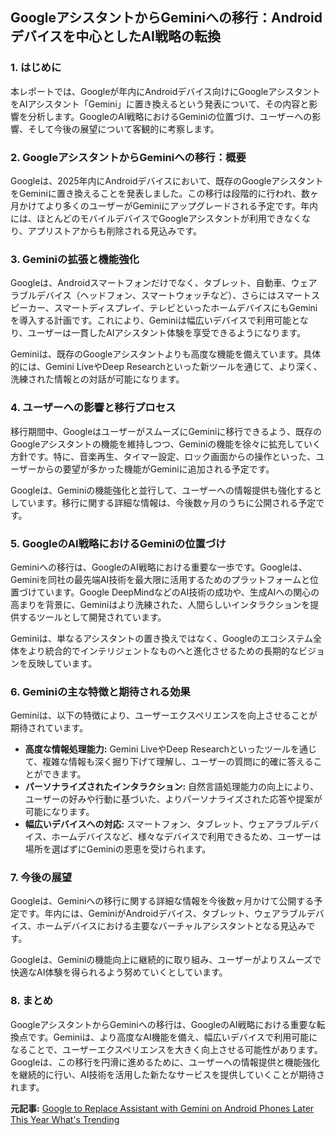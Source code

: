 ## GoogleアシスタントからGeminiへの移行：Androidデバイスを中心としたAI戦略の転換

### 1. はじめに

本レポートでは、Googleが年内にAndroidデバイス向けにGoogleアシスタントをAIアシスタント「Gemini」に置き換えるという発表について、その内容と影響を分析します。GoogleのAI戦略におけるGeminiの位置づけ、ユーザーへの影響、そして今後の展望について客観的に考察します。

### 2. GoogleアシスタントからGeminiへの移行：概要

Googleは、2025年内にAndroidデバイスにおいて、既存のGoogleアシスタントをGeminiに置き換えることを発表しました。この移行は段階的に行われ、数ヶ月かけてより多くのユーザーがGeminiにアップグレードされる予定です。年内には、ほとんどのモバイルデバイスでGoogleアシスタントが利用できなくなり、アプリストアからも削除される見込みです。

### 3. Geminiの拡張と機能強化

Googleは、Androidスマートフォンだけでなく、タブレット、自動車、ウェアラブルデバイス（ヘッドフォン、スマートウォッチなど）、さらにはスマートスピーカー、スマートディスプレイ、テレビといったホームデバイスにもGeminiを導入する計画です。これにより、Geminiは幅広いデバイスで利用可能となり、ユーザーは一貫したAIアシスタント体験を享受できるようになります。

Geminiは、既存のGoogleアシスタントよりも高度な機能を備えています。具体的には、Gemini LiveやDeep Researchといった新ツールを通じて、より深く、洗練された情報との対話が可能になります。

### 4. ユーザーへの影響と移行プロセス

移行期間中、GoogleはユーザーがスムーズにGeminiに移行できるよう、既存のGoogleアシスタントの機能を維持しつつ、Geminiの機能を徐々に拡充していく方針です。特に、音楽再生、タイマー設定、ロック画面からの操作といった、ユーザーからの要望が多かった機能がGeminiに追加される予定です。

Googleは、Geminiの機能強化と並行して、ユーザーへの情報提供も強化するとしています。移行に関する詳細な情報は、今後数ヶ月のうちに公開される予定です。

### 5. GoogleのAI戦略におけるGeminiの位置づけ

Geminiへの移行は、GoogleのAI戦略における重要な一歩です。Googleは、Geminiを同社の最先端AI技術を最大限に活用するためのプラットフォームと位置づけています。Google DeepMindなどのAI技術の成功や、生成AIへの関心の高まりを背景に、Geminiはより洗練された、人間らしいインタラクションを提供するツールとして開発されています。

Geminiは、単なるアシスタントの置き換えではなく、Googleのエコシステム全体をより統合的でインテリジェントなものへと進化させるための長期的なビジョンを反映しています。

### 6. Geminiの主な特徴と期待される効果

Geminiは、以下の特徴により、ユーザーエクスペリエンスを向上させることが期待されています。

* **高度な情報処理能力:** Gemini LiveやDeep Researchといったツールを通じて、複雑な情報も深く掘り下げて理解し、ユーザーの質問に的確に答えることができます。
* **パーソナライズされたインタラクション:** 自然言語処理能力の向上により、ユーザーの好みや行動に基づいた、よりパーソナライズされた応答や提案が可能になります。
* **幅広いデバイスへの対応:** スマートフォン、タブレット、ウェアラブルデバイス、ホームデバイスなど、様々なデバイスで利用できるため、ユーザーは場所を選ばずにGeminiの恩恵を受けられます。

### 7. 今後の展望

Googleは、Geminiへの移行に関する詳細な情報を今後数ヶ月かけて公開する予定です。年内には、GeminiがAndroidデバイス、タブレット、ウェアラブルデバイス、ホームデバイスにおける主要なバーチャルアシスタントとなる見込みです。

Googleは、Geminiの機能向上に継続的に取り組み、ユーザーがよりスムーズで快適なAI体験を得られるよう努めていくとしています。

### 8. まとめ

GoogleアシスタントからGeminiへの移行は、GoogleのAI戦略における重要な転換点です。Geminiは、より高度なAI機能を備え、幅広いデバイスで利用可能になることで、ユーザーエクスペリエンスを大きく向上させる可能性があります。Googleは、この移行を円滑に進めるために、ユーザーへの情報提供と機能強化を継続的に行い、AI技術を活用した新たなサービスを提供していくことが期待されます。


**元記事:** [Google to Replace Assistant with Gemini on Android Phones Later This Year What's Trending](https://whatstrending.com/google-to-replace-assistant-with-gemini-on-android-phones-later-this-year/)